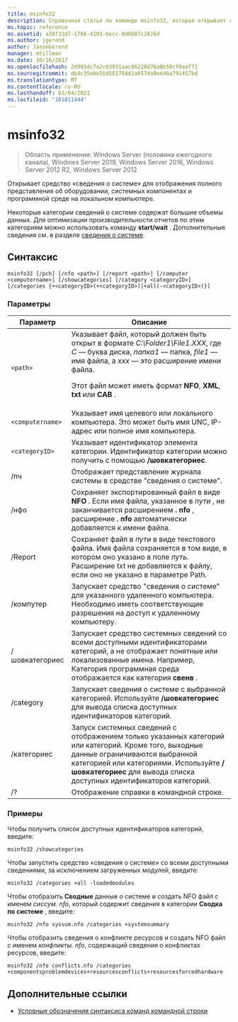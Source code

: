 ```yaml
---
title: msinfo32
description: Справочная статья по команде msinfo32, которая открывает средство «сведения о системе» для отображения полного представления об оборудовании, компонентах системы и программной среде на локальном компьютере.
ms.topic: reference
ms.assetid: a38f31d7-1766-4103-becc-9d0b87c2826d
ms.author: jgerend
author: JasonGerend
manager: mtillman
ms.date: 10/16/2017
ms.openlocfilehash: 2d985dc7e2c03931aac86228d76a8b58cf9aaf71
ms.sourcegitcommit: db4c35ebe56d561768d2a657da9e6d6a791457bd
ms.translationtype: MT
ms.contentlocale: ru-RU
ms.lasthandoff: 03/04/2021
ms.locfileid: "101811444"
---
```

# <a name="msinfo32"></a>msinfo32

> Область применения: Windows Server (половина ежегодного канала), Windows Server 2019, Windows Server 2016, Windows Server 2012 R2, Windows Server 2012

Открывает средство «сведения о системе» для отображения полного представления об оборудовании, системных компонентах и программной среде на локальном компьютере.

Некоторые категории сведений о системе содержат большие объемы данных. Для оптимизации производительности отчетов по этим категориям можно использовать команду **start/wait** . Дополнительные сведения см. в разделе [сведения о системе](/previous-versions/windows/it-pro/windows-server-2003/cc783305(v=ws.10)).

## <a name="syntax"></a>Синтаксис

```
msinfo32 [/pch] [/nfo <path>] [/report <path>] [/computer <computername>] [/showcategories] [/category <categoryID>] [/categories {+<categoryID>(+<categoryID>)|+all(-<categoryID>)}]
```

### <a name="parameters"></a>Параметры

| Параметр | Описание |
| --------- | ----------- |
| `<path>` | Указывает файл, который должен быть открыт в формате *C:\Folder1\File1.XXX*, где *C* — буква диска, *папка1* — папка, *file1* — имя файла, а *xxx* — это расширение имени файла.<p>Этот файл может иметь формат **NFO**, **XML**, **txt** или **CAB** . |
| `<computername>` | Указывает имя целевого или локального компьютера. Это может быть имя UNC, IP-адрес или полное имя компьютера. |
| `<categoryID>` | Указывает идентификатор элемента категории. Идентификатор категории можно получить с помощью **/шовкатегориес**. |
| /пч | Отображает представление журнала системы в средстве "сведения о системе". |
| /нфо | Сохраняет экспортированный файл в виде **NFO** . Если имя файла, указанное в *пути* , не заканчивается расширением **. nfo** , расширение **. nfo** автоматически добавляется к имени файла. |
| /Report | Сохраняет файл в *пути* в виде текстового файла. Имя файла сохраняется в том виде, в котором оно указано в поле *путь*. Расширение txt не добавляется к файлу, если оно не указано в параметре Path. |
| /компутер | Запускает средство "сведения о системе" для указанного удаленного компьютера. Необходимо иметь соответствующие разрешения на доступ к удаленному компьютеру. |
| /шовкатегориес | Запускает средство системных сведений со всеми доступными идентификаторами категорий, а не отображает понятные или локализованные имена. Например, Категория программная среда отображается как категория **свенв** . |
| /category | Запускает сведения о системе с выбранной категорией. Используйте **/шовкатегориес** для вывода списка доступных идентификаторов категорий. |
| /категориес | Запуск системных сведений с отображением только указанных категорий или категорий. Кроме того, выходные данные ограничиваются выбранной категорией или категориями. Используйте **/шовкатегориес** для вывода списка доступных идентификаторов категорий. |
| /? | Отображение справки в командной строке. |

### <a name="examples"></a>Примеры

Чтобы получить список доступных идентификаторов категорий, введите:

```
msinfo32 /showcategories
```

Чтобы запустить средство «сведения о системе» со всеми доступными сведениями, за исключением загруженных модулей, введите:

```
msinfo32 /categories +all -loadedmodules
```

Чтобы отобразить **Сводные** данные о системе и создать NFO файл с именем *сиссум. nfo*, который содержит сведения в категории **Сводка по системе** , введите:

```
msinfo32 /nfo syssum.nfo /categories +systemsummary
```

Чтобы отобразить сведения о конфликте ресурсов и создать NFO файл с именем *конфликты. nfo*, содержащий сведения о конфликтах ресурсов, введите:

```
msinfo32 /nfo conflicts.nfo /categories +componentsproblemdevices+resourcesconflicts+resourcesforcedhardware
```

## <a name="additional-references"></a>Дополнительные ссылки

- [Условные обозначения синтаксиса команд командной строки](command-line-syntax-key.md)
